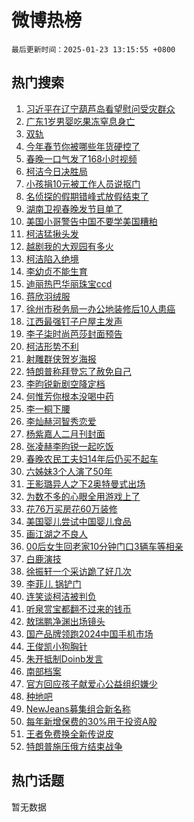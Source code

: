 # 微博热榜

`最后更新时间：2025-01-23 13:15:55 +0800`

## 热门搜索

1. [习近平在辽宁葫芦岛看望慰问受灾群众](https://m.weibo.cn/search?containerid=100103type%3D1%26t%3D10%26q%3D%23%E4%B9%A0%E8%BF%91%E5%B9%B3%E5%9C%A8%E8%BE%BD%E5%AE%81%E8%91%AB%E8%8A%A6%E5%B2%9B%E7%9C%8B%E6%9C%9B%E6%85%B0%E9%97%AE%E5%8F%97%E7%81%BE%E7%BE%A4%E4%BC%97%23&stream_entry_id=51&isnewpage=1&extparam=seat%3D1%26pos%3D0%26cate%3D10103%26q%3D%2523%25E4%25B9%25A0%25E8%25BF%2591%25E5%25B9%25B3%25E5%259C%25A8%25E8%25BE%25BD%25E5%25AE%2581%25E8%2591%25AB%25E8%258A%25A6%25E5%25B2%259B%25E7%259C%258B%25E6%259C%259B%25E6%2585%25B0%25E9%2597%25AE%25E5%258F%2597%25E7%2581%25BE%25E7%25BE%25A4%25E4%25BC%2597%2523%26filter_type%3Drealtimehot%26stream_entry_id%3D51%26c_type%3D51%26dgr%3D0%26display_time%3D1737609353%26pre_seqid%3D17376093535950112589822)
1. [广东1岁男婴吃果冻窒息身亡](https://m.weibo.cn/search?containerid=100103type%3D1%26t%3D10%26q%3D%23%E5%B9%BF%E4%B8%9C1%E5%B2%81%E7%94%B7%E5%A9%B4%E5%90%83%E6%9E%9C%E5%86%BB%E7%AA%92%E6%81%AF%E8%BA%AB%E4%BA%A1%23&stream_entry_id=31&isnewpage=1&extparam=seat%3D1%26q%3D%2523%25E5%25B9%25BF%25E4%25B8%259C1%25E5%25B2%2581%25E7%2594%25B7%25E5%25A9%25B4%25E5%2590%2583%25E6%259E%259C%25E5%2586%25BB%25E7%25AA%2592%25E6%2581%25AF%25E8%25BA%25AB%25E4%25BA%25A1%2523%26filter_type%3Drealtimehot%26flag%3D2%26c_type%3D31%26pos%3D0%26cate%3D5001%26band_rank%3D1%26realpos%3D1%26stream_entry_id%3D31%26dgr%3D0%26lcate%3D5001%26display_time%3D1737609353%26pre_seqid%3D17376093535950112589822)
1. [双轨](https://m.weibo.cn/search?containerid=100103type%3D1%26t%3D10%26q%3D%E5%8F%8C%E8%BD%A8&stream_entry_id=31&isnewpage=1&extparam=seat%3D1%26q%3D%25E5%258F%258C%25E8%25BD%25A8%26filter_type%3Drealtimehot%26flag%3D1%26c_type%3D31%26pos%3D1%26cate%3D5001%26band_rank%3D2%26realpos%3D2%26stream_entry_id%3D31%26dgr%3D0%26lcate%3D5001%26display_time%3D1737609353%26pre_seqid%3D17376093535950112589822)
1. [今年春节你被哪些年货硬控了](https://m.weibo.cn/search?containerid=100103type%3D1%26t%3D10%26q%3D%23%E4%BB%8A%E5%B9%B4%E6%98%A5%E8%8A%82%E4%BD%A0%E8%A2%AB%E5%93%AA%E4%BA%9B%E5%B9%B4%E8%B4%A7%E7%A1%AC%E6%8E%A7%E4%BA%86%23&stream_entry_id=31&isnewpage=1&extparam=seat%3D1%26q%3D%2523%25E4%25BB%258A%25E5%25B9%25B4%25E6%2598%25A5%25E8%258A%2582%25E4%25BD%25A0%25E8%25A2%25AB%25E5%2593%25AA%25E4%25BA%259B%25E5%25B9%25B4%25E8%25B4%25A7%25E7%25A1%25AC%25E6%258E%25A7%25E4%25BA%2586%2523%26filter_type%3Drealtimehot%26flag%3D0%26c_type%3D31%26pos%3D2%26cate%3D5001%26band_rank%3D3%26realpos%3D3%26stream_entry_id%3D31%26dgr%3D0%26lcate%3D5001%26display_time%3D1737609353%26pre_seqid%3D17376093535950112589822)
1. [春晚一口气发了168小时视频](https://m.weibo.cn/search?containerid=100103type%3D1%26t%3D10%26q%3D%E6%98%A5%E6%99%9A%E4%B8%80%E5%8F%A3%E6%B0%94%E5%8F%91%E4%BA%86168%E5%B0%8F%E6%97%B6%E8%A7%86%E9%A2%91&stream_entry_id=31&isnewpage=1&extparam=seat%3D1%26q%3D%25E6%2598%25A5%25E6%2599%259A%25E4%25B8%2580%25E5%258F%25A3%25E6%25B0%2594%25E5%258F%2591%25E4%25BA%2586168%25E5%25B0%258F%25E6%2597%25B6%25E8%25A7%2586%25E9%25A2%2591%26filter_type%3Drealtimehot%26flag%3D1%26c_type%3D31%26pos%3D3%26cate%3D5001%26band_rank%3D4%26realpos%3D4%26stream_entry_id%3D31%26dgr%3D0%26lcate%3D5001%26display_time%3D1737609353%26pre_seqid%3D17376093535950112589822)
1. [柯洁今日决胜局](https://m.weibo.cn/search?containerid=100103type%3D1%26t%3D10%26q%3D%23%E6%9F%AF%E6%B4%81%E4%BB%8A%E6%97%A5%E5%86%B3%E8%83%9C%E5%B1%80%23&stream_entry_id=31&isnewpage=1&extparam=seat%3D1%26q%3D%2523%25E6%259F%25AF%25E6%25B4%2581%25E4%25BB%258A%25E6%2597%25A5%25E5%2586%25B3%25E8%2583%259C%25E5%25B1%2580%2523%26filter_type%3Drealtimehot%26flag%3D0%26c_type%3D31%26pos%3D4%26cate%3D5001%26band_rank%3D5%26realpos%3D5%26stream_entry_id%3D31%26dgr%3D0%26lcate%3D5001%26display_time%3D1737609353%26pre_seqid%3D17376093535950112589822)
1. [小孩捐10元被工作人员说抠门](https://m.weibo.cn/search?containerid=100103type%3D1%26t%3D10%26q%3D%23%E5%B0%8F%E5%AD%A9%E6%8D%9010%E5%85%83%E8%A2%AB%E5%B7%A5%E4%BD%9C%E4%BA%BA%E5%91%98%E8%AF%B4%E6%8A%A0%E9%97%A8%23&stream_entry_id=31&isnewpage=1&extparam=seat%3D1%26q%3D%2523%25E5%25B0%258F%25E5%25AD%25A9%25E6%258D%259010%25E5%2585%2583%25E8%25A2%25AB%25E5%25B7%25A5%25E4%25BD%259C%25E4%25BA%25BA%25E5%2591%2598%25E8%25AF%25B4%25E6%258A%25A0%25E9%2597%25A8%2523%26filter_type%3Drealtimehot%26flag%3D0%26c_type%3D31%26pos%3D5%26cate%3D5001%26band_rank%3D6%26realpos%3D6%26stream_entry_id%3D31%26dgr%3D0%26lcate%3D5001%26display_time%3D1737609353%26pre_seqid%3D17376093535950112589822)
1. [名侦探的假期错峰式放假结束了](https://m.weibo.cn/search?containerid=100103type%3D1%26t%3D10%26q%3D%23%E5%90%8D%E4%BE%A6%E6%8E%A2%E7%9A%84%E5%81%87%E6%9C%9F%E9%94%99%E5%B3%B0%E5%BC%8F%E6%94%BE%E5%81%87%E7%BB%93%E6%9D%9F%E4%BA%86%23&stream_entry_id=31&isnewpage=1&extparam=seat%3D1%26q%3D%2523%25E5%2590%258D%25E4%25BE%25A6%25E6%258E%25A2%25E7%259A%2584%25E5%2581%2587%25E6%259C%259F%25E9%2594%2599%25E5%25B3%25B0%25E5%25BC%258F%25E6%2594%25BE%25E5%2581%2587%25E7%25BB%2593%25E6%259D%259F%25E4%25BA%2586%2523%26filter_type%3Drealtimehot%26dgr%3D0%26c_type%3D31%26pos%3D6%26cate%3D5001%26band_rank%3D7%26adid%3D273624%26stream_entry_id%3D31%26is_ad_pos%3D1%26lcate%3D5001%26display_time%3D1737609353%26pre_seqid%3D17376093535950112589822)
1. [湖南卫视春晚发节目单了](https://m.weibo.cn/search?containerid=100103type%3D1%26t%3D10%26q%3D%23%E6%B9%96%E5%8D%97%E5%8D%AB%E8%A7%86%E6%98%A5%E6%99%9A%E5%8F%91%E8%8A%82%E7%9B%AE%E5%8D%95%E4%BA%86%23&stream_entry_id=31&isnewpage=1&extparam=seat%3D1%26q%3D%2523%25E6%25B9%2596%25E5%258D%2597%25E5%258D%25AB%25E8%25A7%2586%25E6%2598%25A5%25E6%2599%259A%25E5%258F%2591%25E8%258A%2582%25E7%259B%25AE%25E5%258D%2595%25E4%25BA%2586%2523%26filter_type%3Drealtimehot%26flag%3D0%26c_type%3D31%26pos%3D7%26cate%3D5001%26band_rank%3D7%26realpos%3D7%26stream_entry_id%3D31%26dgr%3D0%26lcate%3D5001%26display_time%3D1737609353%26pre_seqid%3D17376093535950112589822)
1. [美国小哥警告中国不要学美国糟粕](https://m.weibo.cn/search?containerid=100103type%3D1%26t%3D10%26q%3D%23%E7%BE%8E%E5%9B%BD%E5%B0%8F%E5%93%A5%E8%AD%A6%E5%91%8A%E4%B8%AD%E5%9B%BD%E4%B8%8D%E8%A6%81%E5%AD%A6%E7%BE%8E%E5%9B%BD%E7%B3%9F%E7%B2%95%23&stream_entry_id=31&isnewpage=1&extparam=seat%3D1%26q%3D%2523%25E7%25BE%258E%25E5%259B%25BD%25E5%25B0%258F%25E5%2593%25A5%25E8%25AD%25A6%25E5%2591%258A%25E4%25B8%25AD%25E5%259B%25BD%25E4%25B8%258D%25E8%25A6%2581%25E5%25AD%25A6%25E7%25BE%258E%25E5%259B%25BD%25E7%25B3%259F%25E7%25B2%2595%2523%26filter_type%3Drealtimehot%26flag%3D1%26c_type%3D31%26pos%3D8%26cate%3D5001%26band_rank%3D8%26realpos%3D8%26stream_entry_id%3D31%26dgr%3D0%26lcate%3D5001%26display_time%3D1737609353%26pre_seqid%3D17376093535950112589822)
1. [柯洁猛揪头发](https://m.weibo.cn/search?containerid=100103type%3D1%26t%3D10%26q%3D%23%E6%9F%AF%E6%B4%81%E7%8C%9B%E6%8F%AA%E5%A4%B4%E5%8F%91%23&stream_entry_id=31&isnewpage=1&extparam=seat%3D1%26q%3D%2523%25E6%259F%25AF%25E6%25B4%2581%25E7%258C%259B%25E6%258F%25AA%25E5%25A4%25B4%25E5%258F%2591%2523%26filter_type%3Drealtimehot%26flag%3D1%26c_type%3D31%26pos%3D9%26cate%3D5001%26band_rank%3D9%26realpos%3D9%26stream_entry_id%3D31%26dgr%3D0%26lcate%3D5001%26display_time%3D1737609353%26pre_seqid%3D17376093535950112589822)
1. [越剧我的大观园有多火](https://m.weibo.cn/search?containerid=100103type%3D1%26t%3D10%26q%3D%23%E8%B6%8A%E5%89%A7%E6%88%91%E7%9A%84%E5%A4%A7%E8%A7%82%E5%9B%AD%E6%9C%89%E5%A4%9A%E7%81%AB%23&stream_entry_id=31&isnewpage=1&extparam=seat%3D1%26q%3D%2523%25E8%25B6%258A%25E5%2589%25A7%25E6%2588%2591%25E7%259A%2584%25E5%25A4%25A7%25E8%25A7%2582%25E5%259B%25AD%25E6%259C%2589%25E5%25A4%259A%25E7%2581%25AB%2523%26filter_type%3Drealtimehot%26flag%3D1%26c_type%3D31%26pos%3D10%26cate%3D5001%26band_rank%3D10%26realpos%3D10%26stream_entry_id%3D31%26dgr%3D0%26lcate%3D5001%26display_time%3D1737609353%26pre_seqid%3D17376093535950112589822)
1. [柯洁陷入绝境](https://m.weibo.cn/search?containerid=100103type%3D1%26t%3D10%26q%3D%23%E6%9F%AF%E6%B4%81%E9%99%B7%E5%85%A5%E7%BB%9D%E5%A2%83%23&stream_entry_id=31&isnewpage=1&extparam=seat%3D1%26q%3D%2523%25E6%259F%25AF%25E6%25B4%2581%25E9%2599%25B7%25E5%2585%25A5%25E7%25BB%259D%25E5%25A2%2583%2523%26filter_type%3Drealtimehot%26flag%3D1%26c_type%3D31%26pos%3D11%26cate%3D5001%26band_rank%3D11%26realpos%3D11%26stream_entry_id%3D31%26dgr%3D0%26lcate%3D5001%26display_time%3D1737609353%26pre_seqid%3D17376093535950112589822)
1. [李幼贞不能生育](https://m.weibo.cn/search?containerid=100103type%3D1%26t%3D10%26q%3D%23%E6%9D%8E%E5%B9%BC%E8%B4%9E%E4%B8%8D%E8%83%BD%E7%94%9F%E8%82%B2%23&stream_entry_id=31&isnewpage=1&extparam=seat%3D1%26q%3D%2523%25E6%259D%258E%25E5%25B9%25BC%25E8%25B4%259E%25E4%25B8%258D%25E8%2583%25BD%25E7%2594%259F%25E8%2582%25B2%2523%26filter_type%3Drealtimehot%26flag%3D1%26c_type%3D31%26pos%3D12%26cate%3D5001%26band_rank%3D12%26realpos%3D12%26stream_entry_id%3D31%26dgr%3D0%26lcate%3D5001%26display_time%3D1737609353%26pre_seqid%3D17376093535950112589822)
1. [迪丽热巴华丽珠宝ccd](https://m.weibo.cn/search?containerid=100103type%3D1%26t%3D10%26q%3D%23%E8%BF%AA%E4%B8%BD%E7%83%AD%E5%B7%B4%E5%8D%8E%E4%B8%BD%E7%8F%A0%E5%AE%9Dccd%23&stream_entry_id=31&isnewpage=1&extparam=seat%3D1%26q%3D%2523%25E8%25BF%25AA%25E4%25B8%25BD%25E7%2583%25AD%25E5%25B7%25B4%25E5%258D%258E%25E4%25B8%25BD%25E7%258F%25A0%25E5%25AE%259Dccd%2523%26filter_type%3Drealtimehot%26flag%3D1%26c_type%3D31%26pos%3D13%26cate%3D5001%26band_rank%3D13%26realpos%3D13%26stream_entry_id%3D31%26dgr%3D0%26lcate%3D5001%26display_time%3D1737609353%26pre_seqid%3D17376093535950112589822)
1. [蒋欣羽绒服](https://m.weibo.cn/search?containerid=100103type%3D1%26t%3D10%26q%3D%E8%92%8B%E6%AC%A3%E7%BE%BD%E7%BB%92%E6%9C%8D&stream_entry_id=31&isnewpage=1&extparam=seat%3D1%26q%3D%25E8%2592%258B%25E6%25AC%25A3%25E7%25BE%25BD%25E7%25BB%2592%25E6%259C%258D%26filter_type%3Drealtimehot%26flag%3D1%26c_type%3D31%26pos%3D14%26cate%3D5001%26band_rank%3D14%26realpos%3D14%26stream_entry_id%3D31%26dgr%3D0%26lcate%3D5001%26display_time%3D1737609353%26pre_seqid%3D17376093535950112589822)
1. [徐州市税务局一办公地装修后10人患癌](https://m.weibo.cn/search?containerid=100103type%3D1%26t%3D10%26q%3D%23%E5%BE%90%E5%B7%9E%E5%B8%82%E7%A8%8E%E5%8A%A1%E5%B1%80%E4%B8%80%E5%8A%9E%E5%85%AC%E5%9C%B0%E8%A3%85%E4%BF%AE%E5%90%8E10%E4%BA%BA%E6%82%A3%E7%99%8C%23&stream_entry_id=31&isnewpage=1&extparam=seat%3D1%26q%3D%2523%25E5%25BE%2590%25E5%25B7%259E%25E5%25B8%2582%25E7%25A8%258E%25E5%258A%25A1%25E5%25B1%2580%25E4%25B8%2580%25E5%258A%259E%25E5%2585%25AC%25E5%259C%25B0%25E8%25A3%2585%25E4%25BF%25AE%25E5%2590%258E10%25E4%25BA%25BA%25E6%2582%25A3%25E7%2599%258C%2523%26filter_type%3Drealtimehot%26flag%3D2%26c_type%3D31%26pos%3D15%26cate%3D5001%26band_rank%3D15%26realpos%3D15%26stream_entry_id%3D31%26dgr%3D0%26lcate%3D5001%26display_time%3D1737609353%26pre_seqid%3D17376093535950112589822)
1. [江西最强钉子户屋主发声](https://m.weibo.cn/search?containerid=100103type%3D1%26t%3D10%26q%3D%23%E6%B1%9F%E8%A5%BF%E6%9C%80%E5%BC%BA%E9%92%89%E5%AD%90%E6%88%B7%E5%B1%8B%E4%B8%BB%E5%8F%91%E5%A3%B0%23&stream_entry_id=31&isnewpage=1&extparam=seat%3D1%26q%3D%2523%25E6%25B1%259F%25E8%25A5%25BF%25E6%259C%2580%25E5%25BC%25BA%25E9%2592%2589%25E5%25AD%2590%25E6%2588%25B7%25E5%25B1%258B%25E4%25B8%25BB%25E5%258F%2591%25E5%25A3%25B0%2523%26filter_type%3Drealtimehot%26flag%3D0%26c_type%3D31%26pos%3D16%26cate%3D5001%26band_rank%3D16%26realpos%3D16%26stream_entry_id%3D31%26dgr%3D0%26lcate%3D5001%26display_time%3D1737609353%26pre_seqid%3D17376093535950112589822)
1. [李子柒时尚芭莎封面预告](https://m.weibo.cn/search?containerid=100103type%3D1%26t%3D10%26q%3D%23%E6%9D%8E%E5%AD%90%E6%9F%92%E6%97%B6%E5%B0%9A%E8%8A%AD%E8%8E%8E%E5%B0%81%E9%9D%A2%E9%A2%84%E5%91%8A%23&stream_entry_id=31&isnewpage=1&extparam=seat%3D1%26q%3D%2523%25E6%259D%258E%25E5%25AD%2590%25E6%259F%2592%25E6%2597%25B6%25E5%25B0%259A%25E8%258A%25AD%25E8%258E%258E%25E5%25B0%2581%25E9%259D%25A2%25E9%25A2%2584%25E5%2591%258A%2523%26filter_type%3Drealtimehot%26flag%3D1%26c_type%3D31%26pos%3D17%26cate%3D5001%26band_rank%3D17%26realpos%3D17%26stream_entry_id%3D31%26dgr%3D0%26lcate%3D5001%26display_time%3D1737609353%26pre_seqid%3D17376093535950112589822)
1. [柯洁形势不利](https://m.weibo.cn/search?containerid=100103type%3D1%26t%3D10%26q%3D%23%E6%9F%AF%E6%B4%81%E5%BD%A2%E5%8A%BF%E4%B8%8D%E5%88%A9%23&stream_entry_id=31&isnewpage=1&extparam=seat%3D1%26q%3D%2523%25E6%259F%25AF%25E6%25B4%2581%25E5%25BD%25A2%25E5%258A%25BF%25E4%25B8%258D%25E5%2588%25A9%2523%26filter_type%3Drealtimehot%26flag%3D1%26c_type%3D31%26pos%3D18%26cate%3D5001%26band_rank%3D18%26realpos%3D18%26stream_entry_id%3D31%26dgr%3D0%26lcate%3D5001%26display_time%3D1737609353%26pre_seqid%3D17376093535950112589822)
1. [射雕群侠贺岁海报](https://m.weibo.cn/search?containerid=100103type%3D1%26t%3D10%26q%3D%23%E5%B0%84%E9%9B%95%E7%BE%A4%E4%BE%A0%E8%B4%BA%E5%B2%81%E6%B5%B7%E6%8A%A5%23&stream_entry_id=31&isnewpage=1&extparam=seat%3D1%26q%3D%2523%25E5%25B0%2584%25E9%259B%2595%25E7%25BE%25A4%25E4%25BE%25A0%25E8%25B4%25BA%25E5%25B2%2581%25E6%25B5%25B7%25E6%258A%25A5%2523%26filter_type%3Drealtimehot%26flag%3D1%26c_type%3D31%26pos%3D19%26cate%3D5001%26band_rank%3D19%26realpos%3D19%26stream_entry_id%3D31%26dgr%3D0%26lcate%3D5001%26display_time%3D1737609353%26pre_seqid%3D17376093535950112589822)
1. [特朗普称拜登忘了赦免自己](https://m.weibo.cn/search?containerid=100103type%3D1%26t%3D10%26q%3D%23%E7%89%B9%E6%9C%97%E6%99%AE%E7%A7%B0%E6%8B%9C%E7%99%BB%E5%BF%98%E4%BA%86%E8%B5%A6%E5%85%8D%E8%87%AA%E5%B7%B1%23&stream_entry_id=31&isnewpage=1&extparam=seat%3D1%26q%3D%2523%25E7%2589%25B9%25E6%259C%2597%25E6%2599%25AE%25E7%25A7%25B0%25E6%258B%259C%25E7%2599%25BB%25E5%25BF%2598%25E4%25BA%2586%25E8%25B5%25A6%25E5%2585%258D%25E8%2587%25AA%25E5%25B7%25B1%2523%26filter_type%3Drealtimehot%26flag%3D1%26c_type%3D31%26pos%3D20%26cate%3D5001%26band_rank%3D20%26realpos%3D20%26stream_entry_id%3D31%26dgr%3D0%26lcate%3D5001%26display_time%3D1737609353%26pre_seqid%3D17376093535950112589822)
1. [李昀锐新剧空降定档](https://m.weibo.cn/search?containerid=100103type%3D1%26t%3D10%26q%3D%23%E6%9D%8E%E6%98%80%E9%94%90%E6%96%B0%E5%89%A7%E7%A9%BA%E9%99%8D%E5%AE%9A%E6%A1%A3%23&stream_entry_id=31&isnewpage=1&extparam=seat%3D1%26q%3D%2523%25E6%259D%258E%25E6%2598%2580%25E9%2594%2590%25E6%2596%25B0%25E5%2589%25A7%25E7%25A9%25BA%25E9%2599%258D%25E5%25AE%259A%25E6%25A1%25A3%2523%26filter_type%3Drealtimehot%26flag%3D2%26c_type%3D31%26pos%3D21%26cate%3D5001%26band_rank%3D21%26realpos%3D21%26stream_entry_id%3D31%26dgr%3D0%26lcate%3D5001%26display_time%3D1737609353%26pre_seqid%3D17376093535950112589822)
1. [何惟芳你根本没喝中药](https://m.weibo.cn/search?containerid=100103type%3D1%26t%3D10%26q%3D%E4%BD%95%E6%83%9F%E8%8A%B3%E4%BD%A0%E6%A0%B9%E6%9C%AC%E6%B2%A1%E5%96%9D%E4%B8%AD%E8%8D%AF&stream_entry_id=31&isnewpage=1&extparam=seat%3D1%26q%3D%25E4%25BD%2595%25E6%2583%259F%25E8%258A%25B3%25E4%25BD%25A0%25E6%25A0%25B9%25E6%259C%25AC%25E6%25B2%25A1%25E5%2596%259D%25E4%25B8%25AD%25E8%258D%25AF%26filter_type%3Drealtimehot%26flag%3D1%26c_type%3D31%26pos%3D22%26cate%3D5001%26band_rank%3D22%26realpos%3D22%26stream_entry_id%3D31%26dgr%3D0%26lcate%3D5001%26display_time%3D1737609353%26pre_seqid%3D17376093535950112589822)
1. [李一桐下腰](https://m.weibo.cn/search?containerid=100103type%3D1%26t%3D10%26q%3D%23%E6%9D%8E%E4%B8%80%E6%A1%90%E4%B8%8B%E8%85%B0%23&stream_entry_id=31&isnewpage=1&extparam=seat%3D1%26q%3D%2523%25E6%259D%258E%25E4%25B8%2580%25E6%25A1%2590%25E4%25B8%258B%25E8%2585%25B0%2523%26filter_type%3Drealtimehot%26flag%3D1%26c_type%3D31%26pos%3D23%26cate%3D5001%26band_rank%3D23%26realpos%3D23%26stream_entry_id%3D31%26dgr%3D0%26lcate%3D5001%26display_time%3D1737609353%26pre_seqid%3D17376093535950112589822)
1. [李灿赫河智秀恋爱](https://m.weibo.cn/search?containerid=100103type%3D1%26t%3D10%26q%3D%23%E6%9D%8E%E7%81%BF%E8%B5%AB%E6%B2%B3%E6%99%BA%E7%A7%80%E6%81%8B%E7%88%B1%23&stream_entry_id=31&isnewpage=1&extparam=seat%3D1%26q%3D%2523%25E6%259D%258E%25E7%2581%25BF%25E8%25B5%25AB%25E6%25B2%25B3%25E6%2599%25BA%25E7%25A7%2580%25E6%2581%258B%25E7%2588%25B1%2523%26filter_type%3Drealtimehot%26flag%3D1%26c_type%3D31%26pos%3D24%26cate%3D5001%26band_rank%3D24%26realpos%3D24%26stream_entry_id%3D31%26dgr%3D0%26lcate%3D5001%26display_time%3D1737609353%26pre_seqid%3D17376093535950112589822)
1. [杨紫嘉人二月刊封面](https://m.weibo.cn/search?containerid=100103type%3D1%26t%3D10%26q%3D%23%E6%9D%A8%E7%B4%AB%E5%98%89%E4%BA%BA%E4%BA%8C%E6%9C%88%E5%88%8A%E5%B0%81%E9%9D%A2%23&stream_entry_id=31&isnewpage=1&extparam=seat%3D1%26q%3D%2523%25E6%259D%25A8%25E7%25B4%25AB%25E5%2598%2589%25E4%25BA%25BA%25E4%25BA%258C%25E6%259C%2588%25E5%2588%258A%25E5%25B0%2581%25E9%259D%25A2%2523%26filter_type%3Drealtimehot%26flag%3D1%26c_type%3D31%26pos%3D25%26cate%3D5001%26band_rank%3D25%26realpos%3D25%26stream_entry_id%3D31%26dgr%3D0%26lcate%3D5001%26display_time%3D1737609353%26pre_seqid%3D17376093535950112589822)
1. [张凌赫李昀锐一起吃饭](https://m.weibo.cn/search?containerid=100103type%3D1%26t%3D10%26q%3D%23%E5%BC%A0%E5%87%8C%E8%B5%AB%E6%9D%8E%E6%98%80%E9%94%90%E4%B8%80%E8%B5%B7%E5%90%83%E9%A5%AD%23&stream_entry_id=31&isnewpage=1&extparam=seat%3D1%26q%3D%2523%25E5%25BC%25A0%25E5%2587%258C%25E8%25B5%25AB%25E6%259D%258E%25E6%2598%2580%25E9%2594%2590%25E4%25B8%2580%25E8%25B5%25B7%25E5%2590%2583%25E9%25A5%25AD%2523%26filter_type%3Drealtimehot%26flag%3D1%26c_type%3D31%26pos%3D26%26cate%3D5001%26band_rank%3D26%26realpos%3D26%26stream_entry_id%3D31%26dgr%3D0%26lcate%3D5001%26display_time%3D1737609353%26pre_seqid%3D17376093535950112589822)
1. [春晚农民工夫妇14年后仍买不起车](https://m.weibo.cn/search?containerid=100103type%3D1%26t%3D10%26q%3D%23%E6%98%A5%E6%99%9A%E5%86%9C%E6%B0%91%E5%B7%A5%E5%A4%AB%E5%A6%8714%E5%B9%B4%E5%90%8E%E4%BB%8D%E4%B9%B0%E4%B8%8D%E8%B5%B7%E8%BD%A6%23&stream_entry_id=31&isnewpage=1&extparam=seat%3D1%26q%3D%2523%25E6%2598%25A5%25E6%2599%259A%25E5%2586%259C%25E6%25B0%2591%25E5%25B7%25A5%25E5%25A4%25AB%25E5%25A6%258714%25E5%25B9%25B4%25E5%2590%258E%25E4%25BB%258D%25E4%25B9%25B0%25E4%25B8%258D%25E8%25B5%25B7%25E8%25BD%25A6%2523%26filter_type%3Drealtimehot%26flag%3D1%26c_type%3D31%26pos%3D27%26cate%3D5001%26band_rank%3D27%26realpos%3D27%26stream_entry_id%3D31%26dgr%3D0%26lcate%3D5001%26display_time%3D1737609353%26pre_seqid%3D17376093535950112589822)
1. [六姊妹3个人演了50年](https://m.weibo.cn/search?containerid=100103type%3D1%26t%3D10%26q%3D%E5%85%AD%E5%A7%8A%E5%A6%B93%E4%B8%AA%E4%BA%BA%E6%BC%94%E4%BA%8650%E5%B9%B4&stream_entry_id=31&isnewpage=1&extparam=seat%3D1%26q%3D%25E5%2585%25AD%25E5%25A7%258A%25E5%25A6%25B93%25E4%25B8%25AA%25E4%25BA%25BA%25E6%25BC%2594%25E4%25BA%258650%25E5%25B9%25B4%26filter_type%3Drealtimehot%26flag%3D1%26c_type%3D31%26pos%3D28%26cate%3D5001%26band_rank%3D28%26realpos%3D28%26stream_entry_id%3D31%26dgr%3D0%26lcate%3D5001%26display_time%3D1737609353%26pre_seqid%3D17376093535950112589822)
1. [王影璐异人之下2奥特曼式出场](https://m.weibo.cn/search?containerid=100103type%3D1%26t%3D10%26q%3D%E7%8E%8B%E5%BD%B1%E7%92%90%E5%BC%82%E4%BA%BA%E4%B9%8B%E4%B8%8B2%E5%A5%A5%E7%89%B9%E6%9B%BC%E5%BC%8F%E5%87%BA%E5%9C%BA&stream_entry_id=31&isnewpage=1&extparam=seat%3D1%26q%3D%25E7%258E%258B%25E5%25BD%25B1%25E7%2592%2590%25E5%25BC%2582%25E4%25BA%25BA%25E4%25B9%258B%25E4%25B8%258B2%25E5%25A5%25A5%25E7%2589%25B9%25E6%259B%25BC%25E5%25BC%258F%25E5%2587%25BA%25E5%259C%25BA%26filter_type%3Drealtimehot%26flag%3D1%26c_type%3D31%26pos%3D29%26cate%3D5001%26band_rank%3D29%26realpos%3D29%26stream_entry_id%3D31%26dgr%3D0%26lcate%3D5001%26display_time%3D1737609353%26pre_seqid%3D17376093535950112589822)
1. [为数不多的心眼全用游戏上了](https://m.weibo.cn/search?containerid=100103type%3D1%26t%3D10%26q%3D%23%E4%B8%BA%E6%95%B0%E4%B8%8D%E5%A4%9A%E7%9A%84%E5%BF%83%E7%9C%BC%E5%85%A8%E7%94%A8%E6%B8%B8%E6%88%8F%E4%B8%8A%E4%BA%86%23&stream_entry_id=31&isnewpage=1&extparam=seat%3D1%26q%3D%2523%25E4%25B8%25BA%25E6%2595%25B0%25E4%25B8%258D%25E5%25A4%259A%25E7%259A%2584%25E5%25BF%2583%25E7%259C%25BC%25E5%2585%25A8%25E7%2594%25A8%25E6%25B8%25B8%25E6%2588%258F%25E4%25B8%258A%25E4%25BA%2586%2523%26filter_type%3Drealtimehot%26flag%3D1%26c_type%3D31%26pos%3D30%26cate%3D5001%26band_rank%3D30%26dgr%3D0%26realpos%3D30%26stream_entry_id%3D31%26adid%3D274090%26lcate%3D5001%26display_time%3D1737609353%26pre_seqid%3D17376093535950112589822)
1. [花76万买房花60万装修](https://m.weibo.cn/search?containerid=100103type%3D1%26t%3D10%26q%3D%23%E8%8A%B176%E4%B8%87%E4%B9%B0%E6%88%BF%E8%8A%B160%E4%B8%87%E8%A3%85%E4%BF%AE%23&stream_entry_id=31&isnewpage=1&extparam=seat%3D1%26q%3D%2523%25E8%258A%25B176%25E4%25B8%2587%25E4%25B9%25B0%25E6%2588%25BF%25E8%258A%25B160%25E4%25B8%2587%25E8%25A3%2585%25E4%25BF%25AE%2523%26filter_type%3Drealtimehot%26flag%3D0%26c_type%3D31%26pos%3D31%26cate%3D5001%26band_rank%3D31%26realpos%3D31%26stream_entry_id%3D31%26dgr%3D0%26lcate%3D5001%26display_time%3D1737609353%26pre_seqid%3D17376093535950112589822)
1. [美国婴儿尝试中国婴儿食品](https://m.weibo.cn/search?containerid=100103type%3D1%26t%3D10%26q%3D%E7%BE%8E%E5%9B%BD%E5%A9%B4%E5%84%BF%E5%B0%9D%E8%AF%95%E4%B8%AD%E5%9B%BD%E5%A9%B4%E5%84%BF%E9%A3%9F%E5%93%81&stream_entry_id=31&isnewpage=1&extparam=seat%3D1%26q%3D%25E7%25BE%258E%25E5%259B%25BD%25E5%25A9%25B4%25E5%2584%25BF%25E5%25B0%259D%25E8%25AF%2595%25E4%25B8%25AD%25E5%259B%25BD%25E5%25A9%25B4%25E5%2584%25BF%25E9%25A3%259F%25E5%2593%2581%26filter_type%3Drealtimehot%26flag%3D1%26c_type%3D31%26pos%3D32%26cate%3D5001%26band_rank%3D32%26realpos%3D32%26stream_entry_id%3D31%26dgr%3D0%26lcate%3D5001%26display_time%3D1737609353%26pre_seqid%3D17376093535950112589822)
1. [画江湖之不良人](https://m.weibo.cn/search?containerid=100103type%3D1%26t%3D10%26q%3D%E7%94%BB%E6%B1%9F%E6%B9%96%E4%B9%8B%E4%B8%8D%E8%89%AF%E4%BA%BA&stream_entry_id=31&isnewpage=1&extparam=seat%3D1%26q%3D%25E7%2594%25BB%25E6%25B1%259F%25E6%25B9%2596%25E4%25B9%258B%25E4%25B8%258D%25E8%2589%25AF%25E4%25BA%25BA%26filter_type%3Drealtimehot%26flag%3D1%26c_type%3D31%26pos%3D33%26cate%3D5001%26band_rank%3D33%26realpos%3D33%26stream_entry_id%3D31%26dgr%3D0%26lcate%3D5001%26display_time%3D1737609353%26pre_seqid%3D17376093535950112589822)
1. [00后女生回老家10分钟门口3辆车等相亲](https://m.weibo.cn/search?containerid=100103type%3D1%26t%3D10%26q%3D%2300%E5%90%8E%E5%A5%B3%E7%94%9F%E5%9B%9E%E8%80%81%E5%AE%B610%E5%88%86%E9%92%9F%E9%97%A8%E5%8F%A33%E8%BE%86%E8%BD%A6%E7%AD%89%E7%9B%B8%E4%BA%B2%23&stream_entry_id=31&isnewpage=1&extparam=seat%3D1%26q%3D%252300%25E5%2590%258E%25E5%25A5%25B3%25E7%2594%259F%25E5%259B%259E%25E8%2580%2581%25E5%25AE%25B610%25E5%2588%2586%25E9%2592%259F%25E9%2597%25A8%25E5%258F%25A33%25E8%25BE%2586%25E8%25BD%25A6%25E7%25AD%2589%25E7%259B%25B8%25E4%25BA%25B2%2523%26filter_type%3Drealtimehot%26flag%3D1%26c_type%3D31%26pos%3D34%26cate%3D5001%26band_rank%3D34%26realpos%3D34%26stream_entry_id%3D31%26dgr%3D0%26lcate%3D5001%26display_time%3D1737609353%26pre_seqid%3D17376093535950112589822)
1. [白鹿演技](https://m.weibo.cn/search?containerid=100103type%3D1%26t%3D10%26q%3D%E7%99%BD%E9%B9%BF%E6%BC%94%E6%8A%80&stream_entry_id=31&isnewpage=1&extparam=seat%3D1%26q%3D%25E7%2599%25BD%25E9%25B9%25BF%25E6%25BC%2594%25E6%258A%2580%26filter_type%3Drealtimehot%26flag%3D0%26c_type%3D31%26pos%3D35%26cate%3D5001%26band_rank%3D35%26realpos%3D35%26stream_entry_id%3D31%26dgr%3D0%26lcate%3D5001%26display_time%3D1737609353%26pre_seqid%3D17376093535950112589822)
1. [徐振轩一个采访跪了好几次](https://m.weibo.cn/search?containerid=100103type%3D1%26t%3D10%26q%3D%23%E5%BE%90%E6%8C%AF%E8%BD%A9%E4%B8%80%E4%B8%AA%E9%87%87%E8%AE%BF%E8%B7%AA%E4%BA%86%E5%A5%BD%E5%87%A0%E6%AC%A1%23&stream_entry_id=31&isnewpage=1&extparam=seat%3D1%26q%3D%2523%25E5%25BE%2590%25E6%258C%25AF%25E8%25BD%25A9%25E4%25B8%2580%25E4%25B8%25AA%25E9%2587%2587%25E8%25AE%25BF%25E8%25B7%25AA%25E4%25BA%2586%25E5%25A5%25BD%25E5%2587%25A0%25E6%25AC%25A1%2523%26filter_type%3Drealtimehot%26flag%3D1%26c_type%3D31%26pos%3D36%26cate%3D5001%26band_rank%3D36%26realpos%3D36%26stream_entry_id%3D31%26dgr%3D0%26lcate%3D5001%26display_time%3D1737609353%26pre_seqid%3D17376093535950112589822)
1. [李菲儿 锅铲门](https://m.weibo.cn/search?containerid=100103type%3D1%26t%3D10%26q%3D%E6%9D%8E%E8%8F%B2%E5%84%BF+%E9%94%85%E9%93%B2%E9%97%A8&stream_entry_id=31&isnewpage=1&extparam=seat%3D1%26q%3D%25E6%259D%258E%25E8%258F%25B2%25E5%2584%25BF%2520%25E9%2594%2585%25E9%2593%25B2%25E9%2597%25A8%26filter_type%3Drealtimehot%26flag%3D0%26c_type%3D31%26pos%3D37%26cate%3D5001%26band_rank%3D37%26realpos%3D37%26stream_entry_id%3D31%26dgr%3D0%26lcate%3D5001%26display_time%3D1737609353%26pre_seqid%3D17376093535950112589822)
1. [连笑谈柯洁被判负](https://m.weibo.cn/search?containerid=100103type%3D1%26t%3D10%26q%3D%23%E8%BF%9E%E7%AC%91%E8%B0%88%E6%9F%AF%E6%B4%81%E8%A2%AB%E5%88%A4%E8%B4%9F%23&stream_entry_id=31&isnewpage=1&extparam=seat%3D1%26q%3D%2523%25E8%25BF%259E%25E7%25AC%2591%25E8%25B0%2588%25E6%259F%25AF%25E6%25B4%2581%25E8%25A2%25AB%25E5%2588%25A4%25E8%25B4%259F%2523%26filter_type%3Drealtimehot%26flag%3D1%26c_type%3D31%26pos%3D38%26cate%3D5001%26band_rank%3D38%26realpos%3D38%26stream_entry_id%3D31%26dgr%3D0%26lcate%3D5001%26display_time%3D1737609353%26pre_seqid%3D17376093535950112589822)
1. [听泉赏宝都翻不过来的钱币](https://m.weibo.cn/search?containerid=100103type%3D1%26t%3D10%26q%3D%23%E5%90%AC%E6%B3%89%E8%B5%8F%E5%AE%9D%E9%83%BD%E7%BF%BB%E4%B8%8D%E8%BF%87%E6%9D%A5%E7%9A%84%E9%92%B1%E5%B8%81%23&stream_entry_id=31&isnewpage=1&extparam=seat%3D1%26q%3D%2523%25E5%2590%25AC%25E6%25B3%2589%25E8%25B5%258F%25E5%25AE%259D%25E9%2583%25BD%25E7%25BF%25BB%25E4%25B8%258D%25E8%25BF%2587%25E6%259D%25A5%25E7%259A%2584%25E9%2592%25B1%25E5%25B8%2581%2523%26filter_type%3Drealtimehot%26flag%3D1%26c_type%3D31%26pos%3D39%26cate%3D5001%26band_rank%3D39%26realpos%3D39%26stream_entry_id%3D31%26dgr%3D0%26lcate%3D5001%26display_time%3D1737609353%26pre_seqid%3D17376093535950112589822)
1. [敖瑞鹏净渊出场镜头](https://m.weibo.cn/search?containerid=100103type%3D1%26t%3D10%26q%3D%E6%95%96%E7%91%9E%E9%B9%8F%E5%87%80%E6%B8%8A%E5%87%BA%E5%9C%BA%E9%95%9C%E5%A4%B4&stream_entry_id=31&isnewpage=1&extparam=seat%3D1%26q%3D%25E6%2595%2596%25E7%2591%259E%25E9%25B9%258F%25E5%2587%2580%25E6%25B8%258A%25E5%2587%25BA%25E5%259C%25BA%25E9%2595%259C%25E5%25A4%25B4%26filter_type%3Drealtimehot%26flag%3D1%26c_type%3D31%26pos%3D40%26cate%3D5001%26band_rank%3D40%26realpos%3D40%26stream_entry_id%3D31%26dgr%3D0%26lcate%3D5001%26display_time%3D1737609353%26pre_seqid%3D17376093535950112589822)
1. [国产品牌领跑2024中国手机市场](https://m.weibo.cn/search?containerid=100103type%3D1%26t%3D10%26q%3D%23%E5%9B%BD%E4%BA%A7%E5%93%81%E7%89%8C%E9%A2%86%E8%B7%912024%E4%B8%AD%E5%9B%BD%E6%89%8B%E6%9C%BA%E5%B8%82%E5%9C%BA%23&stream_entry_id=31&isnewpage=1&extparam=seat%3D1%26q%3D%2523%25E5%259B%25BD%25E4%25BA%25A7%25E5%2593%2581%25E7%2589%258C%25E9%25A2%2586%25E8%25B7%25912024%25E4%25B8%25AD%25E5%259B%25BD%25E6%2589%258B%25E6%259C%25BA%25E5%25B8%2582%25E5%259C%25BA%2523%26filter_type%3Drealtimehot%26flag%3D1%26c_type%3D31%26pos%3D41%26cate%3D5001%26band_rank%3D41%26dgr%3D0%26realpos%3D41%26stream_entry_id%3D31%26adid%3D273501%26lcate%3D5001%26display_time%3D1737609353%26pre_seqid%3D17376093535950112589822)
1. [王俊凯小狗胸针](https://m.weibo.cn/search?containerid=100103type%3D1%26t%3D10%26q%3D%23%E7%8E%8B%E4%BF%8A%E5%87%AF%E5%B0%8F%E7%8B%97%E8%83%B8%E9%92%88%23&stream_entry_id=31&isnewpage=1&extparam=seat%3D1%26q%3D%2523%25E7%258E%258B%25E4%25BF%258A%25E5%2587%25AF%25E5%25B0%258F%25E7%258B%2597%25E8%2583%25B8%25E9%2592%2588%2523%26filter_type%3Drealtimehot%26flag%3D1%26c_type%3D31%26pos%3D42%26cate%3D5001%26band_rank%3D42%26realpos%3D42%26stream_entry_id%3D31%26dgr%3D0%26lcate%3D5001%26display_time%3D1737609353%26pre_seqid%3D17376093535950112589822)
1. [朱开抵制Doinb发言](https://m.weibo.cn/search?containerid=100103type%3D1%26t%3D10%26q%3D%23%E6%9C%B1%E5%BC%80%E6%8A%B5%E5%88%B6Doinb%E5%8F%91%E8%A8%80%23&stream_entry_id=31&isnewpage=1&extparam=seat%3D1%26q%3D%2523%25E6%259C%25B1%25E5%25BC%2580%25E6%258A%25B5%25E5%2588%25B6Doinb%25E5%258F%2591%25E8%25A8%2580%2523%26filter_type%3Drealtimehot%26flag%3D1%26c_type%3D31%26pos%3D43%26cate%3D5001%26band_rank%3D43%26realpos%3D43%26stream_entry_id%3D31%26dgr%3D0%26lcate%3D5001%26display_time%3D1737609353%26pre_seqid%3D17376093535950112589822)
1. [南部档案](https://m.weibo.cn/search?containerid=100103type%3D1%26t%3D10%26q%3D%E5%8D%97%E9%83%A8%E6%A1%A3%E6%A1%88&stream_entry_id=31&isnewpage=1&extparam=seat%3D1%26q%3D%25E5%258D%2597%25E9%2583%25A8%25E6%25A1%25A3%25E6%25A1%2588%26filter_type%3Drealtimehot%26flag%3D1%26c_type%3D31%26pos%3D44%26cate%3D5001%26band_rank%3D44%26realpos%3D44%26stream_entry_id%3D31%26dgr%3D0%26lcate%3D5001%26display_time%3D1737609353%26pre_seqid%3D17376093535950112589822)
1. [官方回应孩子献爱心公益组织嫌少](https://m.weibo.cn/search?containerid=100103type%3D1%26t%3D10%26q%3D%23%E5%AE%98%E6%96%B9%E5%9B%9E%E5%BA%94%E5%AD%A9%E5%AD%90%E7%8C%AE%E7%88%B1%E5%BF%83%E5%85%AC%E7%9B%8A%E7%BB%84%E7%BB%87%E5%AB%8C%E5%B0%91%23&stream_entry_id=31&isnewpage=1&extparam=seat%3D1%26q%3D%2523%25E5%25AE%2598%25E6%2596%25B9%25E5%259B%259E%25E5%25BA%2594%25E5%25AD%25A9%25E5%25AD%2590%25E7%258C%25AE%25E7%2588%25B1%25E5%25BF%2583%25E5%2585%25AC%25E7%259B%258A%25E7%25BB%2584%25E7%25BB%2587%25E5%25AB%258C%25E5%25B0%2591%2523%26filter_type%3Drealtimehot%26flag%3D1%26c_type%3D31%26pos%3D45%26cate%3D5001%26band_rank%3D45%26realpos%3D45%26stream_entry_id%3D31%26dgr%3D0%26lcate%3D5001%26display_time%3D1737609353%26pre_seqid%3D17376093535950112589822)
1. [种地吧](https://m.weibo.cn/search?containerid=100103type%3D1%26t%3D10%26q%3D%E7%A7%8D%E5%9C%B0%E5%90%A7&stream_entry_id=31&isnewpage=1&extparam=seat%3D1%26q%3D%25E7%25A7%258D%25E5%259C%25B0%25E5%2590%25A7%26filter_type%3Drealtimehot%26flag%3D0%26c_type%3D31%26pos%3D46%26cate%3D5001%26band_rank%3D46%26realpos%3D46%26stream_entry_id%3D31%26dgr%3D0%26lcate%3D5001%26display_time%3D1737609353%26pre_seqid%3D17376093535950112589822)
1. [NewJeans募集组合新名称](https://m.weibo.cn/search?containerid=100103type%3D1%26t%3D10%26q%3D%23NewJeans%E5%8B%9F%E9%9B%86%E7%BB%84%E5%90%88%E6%96%B0%E5%90%8D%E7%A7%B0%23&stream_entry_id=31&isnewpage=1&extparam=seat%3D1%26q%3D%2523NewJeans%25E5%258B%259F%25E9%259B%2586%25E7%25BB%2584%25E5%2590%2588%25E6%2596%25B0%25E5%2590%258D%25E7%25A7%25B0%2523%26filter_type%3Drealtimehot%26flag%3D1%26c_type%3D31%26pos%3D47%26cate%3D5001%26band_rank%3D47%26realpos%3D47%26stream_entry_id%3D31%26dgr%3D0%26lcate%3D5001%26display_time%3D1737609353%26pre_seqid%3D17376093535950112589822)
1. [每年新增保费的30%用于投资A股](https://m.weibo.cn/search?containerid=100103type%3D1%26t%3D10%26q%3D%23%E6%AF%8F%E5%B9%B4%E6%96%B0%E5%A2%9E%E4%BF%9D%E8%B4%B9%E7%9A%8430%25%E7%94%A8%E4%BA%8E%E6%8A%95%E8%B5%84A%E8%82%A1%23&stream_entry_id=31&isnewpage=1&extparam=seat%3D1%26q%3D%2523%25E6%25AF%258F%25E5%25B9%25B4%25E6%2596%25B0%25E5%25A2%259E%25E4%25BF%259D%25E8%25B4%25B9%25E7%259A%258430%2525%25E7%2594%25A8%25E4%25BA%258E%25E6%258A%2595%25E8%25B5%2584A%25E8%2582%25A1%2523%26filter_type%3Drealtimehot%26flag%3D0%26c_type%3D31%26pos%3D48%26cate%3D5001%26band_rank%3D48%26realpos%3D48%26stream_entry_id%3D31%26dgr%3D0%26lcate%3D5001%26display_time%3D1737609353%26pre_seqid%3D17376093535950112589822)
1. [王者免费换全新传说皮](https://m.weibo.cn/search?containerid=100103type%3D1%26t%3D10%26q%3D%23%E7%8E%8B%E8%80%85%E5%85%8D%E8%B4%B9%E6%8D%A2%E5%85%A8%E6%96%B0%E4%BC%A0%E8%AF%B4%E7%9A%AE%23&stream_entry_id=31&isnewpage=1&extparam=seat%3D1%26q%3D%2523%25E7%258E%258B%25E8%2580%2585%25E5%2585%258D%25E8%25B4%25B9%25E6%258D%25A2%25E5%2585%25A8%25E6%2596%25B0%25E4%25BC%25A0%25E8%25AF%25B4%25E7%259A%25AE%2523%26filter_type%3Drealtimehot%26flag%3D1%26c_type%3D31%26pos%3D49%26cate%3D5001%26band_rank%3D49%26realpos%3D49%26stream_entry_id%3D31%26dgr%3D0%26lcate%3D5001%26display_time%3D1737609353%26pre_seqid%3D17376093535950112589822)
1. [特朗普施压俄方结束战争](https://m.weibo.cn/search?containerid=100103type%3D1%26t%3D10%26q%3D%23%E7%89%B9%E6%9C%97%E6%99%AE%E6%96%BD%E5%8E%8B%E4%BF%84%E6%96%B9%E7%BB%93%E6%9D%9F%E6%88%98%E4%BA%89%23&stream_entry_id=31&isnewpage=1&extparam=seat%3D1%26q%3D%2523%25E7%2589%25B9%25E6%259C%2597%25E6%2599%25AE%25E6%2596%25BD%25E5%258E%258B%25E4%25BF%2584%25E6%2596%25B9%25E7%25BB%2593%25E6%259D%259F%25E6%2588%2598%25E4%25BA%2589%2523%26filter_type%3Drealtimehot%26flag%3D1%26c_type%3D31%26pos%3D50%26cate%3D5001%26band_rank%3D50%26realpos%3D50%26stream_entry_id%3D31%26dgr%3D0%26lcate%3D5001%26display_time%3D1737609353%26pre_seqid%3D17376093535950112589822)

## 热门话题

暂无数据
